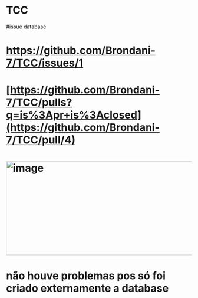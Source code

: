 # TCC

#issue database
# https://github.com/Brondani-7/TCC/issues/1
# [https://github.com/Brondani-7/TCC/pulls?q=is%3Apr+is%3Aclosed](https://github.com/Brondani-7/TCC/pull/4)
# <img width="883" height="255" alt="image" src="https://github.com/user-attachments/assets/7d27ef07-8ca6-414e-b276-af9e4a74c056" />

# não houve problemas pos só foi criado externamente a database
